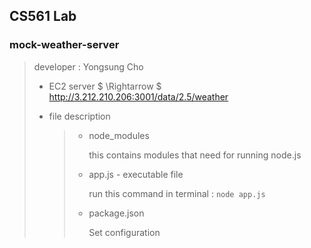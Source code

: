 ## CS561 Lab
### mock-weather-server
> developer : Yongsung Cho
>
> * EC2 server $ \Rightarrow $ http://3.212.210.206:3001/data/2.5/weather
>
> * file description
>   > + node_modules
>   >
>   >   this contains modules that need for running node.js
>   >   
>   > + app.js - executable file 
>   > 
>   >   run this command in terminal : ```node app.js```
>   >
>   > + package.json  
>   > 
>   >   Set configuration


